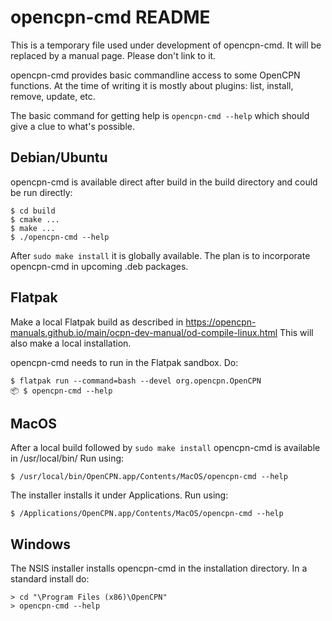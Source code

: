 opencpn-cmd README
==================

This is a temporary file used under development of opencpn-cmd. It will 
be replaced by a manual page. Please don't link to it.

opencpn-cmd provides basic commandline access to some OpenCPN functions.
At the time of writing it is mostly about plugins: list, install, remove,
update, etc.

The basic command for getting help is `opencpn-cmd --help` which should give
a clue to what's possible.


Debian/Ubuntu
-------------

opencpn-cmd is available direct after build in the build directory and could
be run directly:

    $ cd build
    $ cmake ...
    $ make ...
    $ ./opencpn-cmd --help

After `sudo make install` it is globally available. The plan is to incorporate 
opencpn-cmd in upcoming .deb packages.

Flatpak
-------

Make a local Flatpak build as described in 
https://opencpn-manuals.github.io/main/ocpn-dev-manual/od-compile-linux.html
This will also make a local installation.

opencpn-cmd needs to run in the Flatpak sandbox. Do:

    $ flatpak run --command=bash --devel org.opencpn.OpenCPN
    📦 $ opencpn-cmd --help

MacOS 
-----
After a local build followed by `sudo make install` opencpn-cmd is available in
/usr/local/bin/ Run using:

    $ /usr/local/bin/OpenCPN.app/Contents/MacOS/opencpn-cmd --help

The installer installs it under Applications. Run using:

    $ /Applications/OpenCPN.app/Contents/MacOS/opencpn-cmd --help
  
Windows
-------

The NSIS installer installs opencpn-cmd in the installation directory.
In a standard install do:

    > cd "\Program Files (x86)\OpenCPN"
    > opencpn-cmd --help
